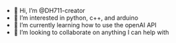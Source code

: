 - 👋 Hi, I’m @DH711-creator
- 👀 I’m interested in python, c++, and arduino
- 🌱 I’m currently learning how to use the openAI API
- 💞️ I’m looking to collaborate on anything I can help with

<!---
DH711-creator/DH711-creator is a ✨ special ✨ repository because its `README.md` (this file) appears on your GitHub profile.
You can click the Preview link to take a look at your changes.
--->
